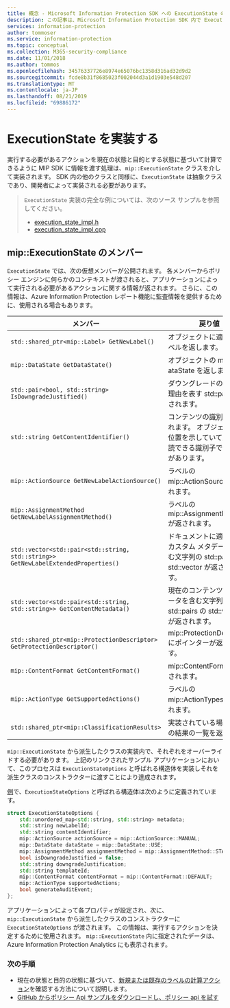 ```yaml
---
title: 概念 - Microsoft Information Protection SDK への ExecutionState の実装
description: この記事は、Microsoft Information Protection SDK 内で ExecutionState を使用してアクションの計算を行い監査ログの詳細を提供する方法を理解するのに役立ちます。
services: information-protection
author: tommoser
ms.service: information-protection
ms.topic: conceptual
ms.collection: M365-security-compliance
ms.date: 11/01/2018
ms.author: tommos
ms.openlocfilehash: 34576337726e8974e65076bc1358d316ad32d9d2
ms.sourcegitcommit: fcde8b31f8685023f002044d3a1d1903e548d207
ms.translationtype: MT
ms.contentlocale: ja-JP
ms.lasthandoff: 08/21/2019
ms.locfileid: "69886172"
---
```

# <a name="implement-executionstate"></a>ExecutionState を実装する

実行する必要があるアクションを現在の状態と目的とする状態に基づいて計算できるように MIP SDK に情報を渡す処理は、`mip::ExecutionState` クラスを介して実装されます。 SDK 内の他のクラスと同様に、`ExecutionState` は抽象クラスであり、開発者によって実装される必要があります。

> `ExecutionState` 実装の完全な例については、次のソース サンプルを参照してください。
>
> * [execution_state_impl.h](https://github.com/Azure-Samples/mipsdk-policyapi-cpp-sample-basic/blob/master/mipsdk-policyapi-cpp-sample-basic/execution_state_impl.h)
> * [execution_state_impl.cpp](https://github.com/Azure-Samples/mipsdk-policyapi-cpp-sample-basic/blob/master/mipsdk-policyapi-cpp-sample-basic/execution_state_impl.cpp)

## <a name="mipexecutionstate-members"></a>mip::ExecutionState のメンバー

`ExecutionState` では、次の仮想メンバーが公開されます。 各メンバーからポリシー エンジンに何らかのコンテキストが渡されると、アプリケーションによって実行される必要があるアクションに関する情報が返されます。 さらに、この情報は、Azure Information Protection レポート機能に監査情報を提供するために、使用される場合もあります。

| メンバー                                                                             | 戻り値                                                                                                              |
| ---------------------------------------------------------------------------------- | -------------------------------------------------------------------------------------------------------------------- |
| `std::shared_ptr<mip::Label> GetNewLabel()`                                        | オブジェクトに適用するラベルを返します。                                                                       |
| `mip::DataState GetDataState()`                                                    | オブジェクトの mip::D ataState を返します。                                                                            |
| `std::pair<bool, std::string> IsDowngradeJustified()`                              | ダウングレードの正当性と理由を表す std::pair が返されます。                                 |
| `std::string GetContentIdentifier()`                                               | コンテンツの識別子が返されます。 オブジェクトの位置を示していて人間が判読できる識別子である必要があります。        |
| `mip::ActionSource GetNewLabelActionSource()`                                      | ラベルの mip::ActionSource が返されます。                                                                          |
| `mip::AssignmentMethod GetNewLabelAssignmentMethod()`                              | ラベルの mip::AssignmentMethod が返されます。                                                                       |
| `std::vector<std::pair<std::string, std::string>> GetNewLabelExtendedProperties()` | ドキュメントに適用されるカスタム メタデータを含む文字列の std::pairs の std::vector が返されます。 |
| `std::vector<std::pair<std::string, std::string>> GetContentMetadata()`            | 現在のコンテンツのメタデータを含む文字列の std::pairs の std::vector が返されます。                               |
| `std::shared_ptr<mip::ProtectionDescriptor> GetProtectionDescriptor()`             | mip::ProtectionDescriptor にポインターが返されます。                                                                     |
| `mip::ContentFormat GetContentFormat()`                                            | mip::ContentFormat が返されます。                                                                                           |
| `mip::ActionType GetSupportedActions()`                                            | ラベルの mip::ActionTypes が返されます。                                                                              |
| `std::shared_ptr<mip::ClassificationResults>`                                      | 実装されている場合、分類の結果の一覧を返します。                                                            |

`mip::ExecutionState` から派生したクラスの実装内で、それぞれをオーバーライドする必要があります。 上記のリンクされたサンプル アプリケーションにおいて、このプロセスは `ExecutionStateOptions` と呼ばれる構造体を実装しそれを派生クラスのコンストラクターに渡すことにより達成されます。

[例](https://github.com/Azure-Samples/mipsdk-policyapi-cpp-sample-basic/blob/master/mipsdk-policyapi-cpp-sample-basic/execution_state_impl.h)で、`ExecutionStateOptions` と呼ばれる構造体は次のように定義されています。

```cpp
struct ExecutionStateOptions {
    std::unordered_map<std::string, std::string> metadata;
    std::string newLabelId;
    std::string contentIdentifier;
    mip::ActionSource actionSource = mip::ActionSource::MANUAL;
    mip::DataState dataState = mip::DataState::USE;
    mip::AssignmentMethod assignmentMethod = mip::AssignmentMethod::STANDARD;
    bool isDowngradeJustified = false;
    std::string downgradeJustification;
    std::string templateId;
    mip::ContentFormat contentFormat = mip::ContentFormat::DEFAULT;
    mip::ActionType supportedActions;
    bool generateAuditEvent;
};
```

アプリケーションによって各プロパティが設定され、次に、`mip::ExecutionState` から派生したクラスのコンストラクターに `ExecutionStateOptions` が渡されます。 この情報は、実行するアクションを決定するために使用されます。 `mip::ExecutionState` 内に指定されたデータは、Azure Information Protection Analytics にも表示されます。

### <a name="next-steps"></a>次の手順

- 現在の状態と目的の状態に基づいて、[新規または既存のラベルの計算アクション](concept-handler-policy-computeactions-cpp.md)を確認する方法について説明します。
- [GitHub からポリシー Api サンプルをダウンロードし、ポリシー api を試す](https://azure.microsoft.com/resources/samples/?sort=0&term=mipsdk+policyapi)
